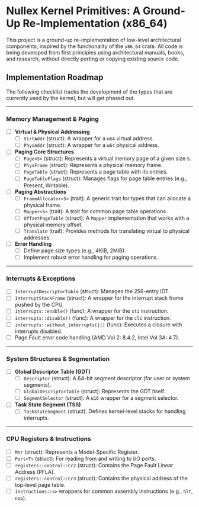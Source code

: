 # Nullex Kernel Primitives: A Ground-Up Re-Implementation (x86_64)

This project is a ground-up re-implementation of low-level architectural components, inspired by the functionality of the `x86_64` crate. All code is being developed from first principles using architectural manuals, books, and research, without directly porting or copying existing source code.

## Implementation Roadmap

The following checklist tracks the development of the types that are currently used by the kernel, but will get phased out.

---

### Memory Management & Paging

* [ ] **Virtual & Physical Addressing**
    * [ ] `VirtAddr` (struct): A wrapper for a `u64` virtual address.
    * [ ] `PhysAddr` (struct): A wrapper for a `u64` physical address.
* [ ] **Paging Core Structures**
    * [ ] `Page<S>` (struct): Represents a virtual memory page of a given size `S`.
    * [ ] `PhysFrame` (struct): Represents a physical memory frame.
    * [ ] `PageTable` (struct): Represents a page table with its entries.
    * [ ] `PageTableFlags` (struct): Manages flags for page table entries (e.g., Present, Writable).
* [ ] **Paging Abstractions**
    * [ ] `FrameAllocator<S>` (trait): A generic trait for types that can allocate a physical frame.
    * [ ] `Mapper<S>` (trait): A trait for common page table operations.
    * [ ] `OffsetPageTable` (struct): A `Mapper` implementation that works with a physical memory offset.
    * [ ] `Translate` (trait): Provides methods for translating virtual to physical addresses.
* [ ] **Error Handling**
    * [ ] Define page size types (e.g., 4KiB, 2MiB).
    * [ ] Implement robust error handling for paging operations.

---

### Interrupts & Exceptions

* [ ] `InterruptDescriptorTable` (struct): Manages the 256-entry IDT.
* [ ] `InterruptStackFrame` (struct): A wrapper for the interrupt stack frame pushed by the CPU.
* [ ] `interrupts::enable()` (func): A wrapper for the `sti` instruction.
* [ ] `interrupts::disable()` (func): A wrapper for the `cli` instruction.
* [ ] `interrupts::without_interrupts(||)` (func): Executes a closure with interrupts disabled.
* [ ] Page Fault error code handling (AMD Vol 2: 8.4.2, Intel Vol 3A: 4.7).

---

### System Structures & Segmentation

* [ ] **Global Descriptor Table (GDT)**
    * [ ] `Descriptor` (struct): A 64-bit segment descriptor (for user or system segments).
    * [ ] `GlobalDescriptorTable` (struct): Represents the GDT itself.
    * [ ] `SegmentSelector` (struct): A `u16` wrapper for a segment selector.
* [ ] **Task State Segment (TSS)**
    * [ ] `TaskStateSegment` (struct): Defines kernel-level stacks for handling interrupts.

---

### CPU Registers & Instructions

* [ ] `Msr` (struct): Represents a Model-Specific Register.
* [ ] `Port<T>` (struct): For reading from and writing to I/O ports.
* [ ] `registers::control::Cr2` (struct): Contains the Page Fault Linear Address (PFLA).
* [ ] `registers::control::Cr3` (struct): Contains the physical address of the top-level page table.
* [ ] `instructions::<>` wrappers for common assembly instructions (e.g., `hlt`, `nop`).